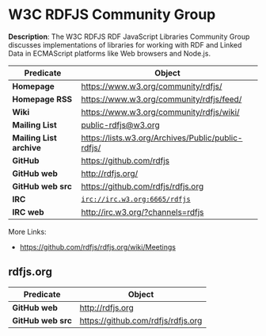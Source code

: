 
# W3C RDFJS Community Group

**Description**: The W3C RDFJS RDF JavaScript Libraries Community Group discusses implementations of libraries for working with RDF and Linked Data in ECMAScript platforms like Web browsers and Node.js.

| Predicate | Object |
|-----------|--------|
| **Homepage** | https://www.w3.org/community/rdfjs/
| **Homepage RSS** | https://www.w3.org/community/rdfjs/feed/
| **Wiki** | https://www.w3.org/community/rdfjs/wiki/
| **Mailing List** | public-rdfjs@w3.org
| **Mailing List archive** | https://lists.w3.org/Archives/Public/public-rdfjs/
| **GitHub** | https://github.com/rdfjs
| **GitHub web** | http://rdfjs.org/
| **GitHub web src** | https://github.com/rdfjs/rdfjs.org
| **IRC** | [`irc://irc.w3.org:6665/rdfjs`](irc://irc.w3.org:6665/rdfjs)
| **IRC web** | http://irc.w3.org/?channels=rdfjs

More Links:

* https://github.com/rdfjs/rdfjs.org/wiki/Meetings


## rdfjs.org
| Predicate | Object |
|-----------|--------|
| **GitHub web** | http://rdfjs.org
| **GitHub web src** | https://github.com/rdfjs/rdfjs.org
